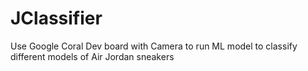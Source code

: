 # JClassifier
Use Google Coral Dev board with Camera to run ML model to classify different models of Air Jordan sneakers
